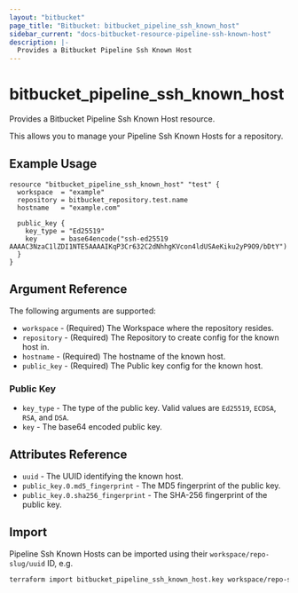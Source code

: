 ```yaml
---
layout: "bitbucket"
page_title: "Bitbucket: bitbucket_pipeline_ssh_known_host"
sidebar_current: "docs-bitbucket-resource-pipeline-ssh-known-host"
description: |-
  Provides a Bitbucket Pipeline Ssh Known Host
---
```


# bitbucket\_pipeline\_ssh\_known_host

Provides a Bitbucket Pipeline Ssh Known Host resource.

This allows you to manage your Pipeline Ssh Known Hosts for a repository.

## Example Usage

```hcl
resource "bitbucket_pipeline_ssh_known_host" "test" {
  workspace  = "example"
  repository = bitbucket_repository.test.name
  hostname   = "example.com"

  public_key {
    key_type = "Ed25519" 
    key      = base64encode("ssh-ed25519 AAAAC3NzaC1lZDI1NTE5AAAAIKqP3Cr632C2dNhhgKVcon4ldUSAeKiku2yP9O9/bDtY")
  }
}
```

## Argument Reference

The following arguments are supported:

* `workspace` - (Required) The Workspace where the repository resides.
* `repository` - (Required) The Repository to create config for the known host in.
* `hostname` - (Required) The hostname of the known host.
* `public_key` - (Required) The Public key config for the known host.

### Public Key

* `key_type` - The type of the public key. Valid values are `Ed25519`, `ECDSA`, `RSA`, and `DSA`.
* `key` - The base64 encoded public key.

## Attributes Reference

* `uuid` - The UUID identifying the known host.
* `public_key.0.md5_fingerprint` - The MD5 fingerprint of the public key.
* `public_key.0.sha256_fingerprint` - The SHA-256 fingerprint of the public key.

## Import

Pipeline Ssh Known Hosts can be imported using their `workspace/repo-slug/uuid` ID, e.g.

```sh
terraform import bitbucket_pipeline_ssh_known_host.key workspace/repo-slug/uuid
```
